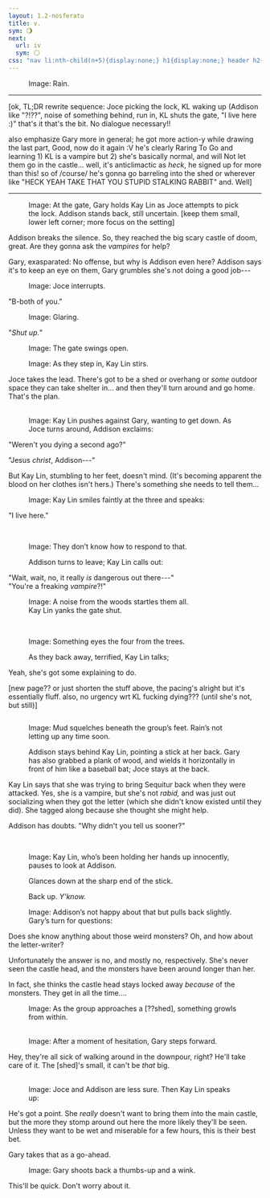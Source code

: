 ```yaml
---
layout: 1.2-nosferatu
title: v.
sym: 🌖︎
next:
  url: iv
  sym: 🌕︎
css: "nav li:nth-child(n+5){display:none;} h1{display:none;} header h2{color:#404040;} main,figcaption{text-align:center;} p{max-width:400px;} #stfu figure{margin-bottom:0;} #three img{display:block; margin:.25em auto;} @media only screen and (min-width:675px){#three img{display:inline; margin:0;}}"
---
```

<figure><img src="https://via.placeholder.com/1200x150.png" alt=""/>
<figcaption><span class="x">Image: </span>Rain.</figcaption></figure>

----

[ok, TL;DR rewrite sequence: Joce picking the lock, KL waking up (Addison like "?!??", noise of something behind, run in, KL shuts the gate, "I live here :)" that's it that's the bit. No dialogue necessary!!

also emphasize Gary more in general; he got more action-y while drawing the last part, Good, now do it again :V he's clearly Raring To Go and learning 1) KL is a vampire but 2) she's basically normal, and will Not let them go in the castle... well, it's anticlimactic as *heck*, he signed up for more than this! so of /course/ he's gonna go barreling into the shed or wherever like "HECK YEAH TAKE THAT YOU STUPID STALKING RABBIT" and. Well]

----

<figure><img src="https://via.placeholder.com/400x300.png" alt=""/>
<figcaption><span class="x">Image: </span>At the gate, Gary holds Kay Lin as Joce attempts to pick the lock. Addison stands back, still uncertain. [keep them small, lower left corner; more focus on the setting]</figcaption></figure>

Addison breaks the silence. So, they reached the big scary castle of doom, great. Are they gonna ask the *vampires* for help?

Gary, exasparated: No offense, but why is Addison even here? Addison says it's to keep an eye on them, Gary grumbles she's not doing a good job---

<div id="stfu" markdown="1">
<figure><img src="https://via.placeholder.com/400x200.png" alt=""/>
<figcaption><span class="x">Image: </span>Joce interrupts.</figcaption></figure>

"B-both of you."

<figure><img src="https://via.placeholder.com/400x200.png" alt=""/>
<figcaption><span class="x">Image: </span>Glaring.</figcaption></figure>

"*Shut up.*"
</div>

<figure><img src="https://via.placeholder.com/600x300.png" alt=""/>
<figcaption><span class="x">Image: </span>The gate swings open.</figcaption></figure>

<figure><img src="https://via.placeholder.com/400x300.png" alt=""/>
<figcaption><span class="x">Image: </span>As they step in, Kay&nbsp;Lin stirs.</figcaption></figure>

Joce takes the lead. There's got to be a shed or overhang or *some* outdoor space they can take shelter in... and then they'll turn around and go home. That's the plan.

<figure><img src="https://via.placeholder.com/400x300.png" alt=""/> <img src="https://via.placeholder.com/400x300.png" alt=""/>
<figcaption><span class="x">Image: </span>Kay Lin pushes against Gary, wanting to get down. As Joce turns around, Addison exclaims:</figcaption></figure>

"Weren't you dying a second ago?"

"Jesus *christ*, Addison---"

But Kay Lin, stumbling to her feet, doesn't mind. (It's becoming apparent the blood on her clothes isn't hers.) There's something she needs to tell them...

<figure style="margin-bottom:0;"><img src="https://via.placeholder.com/400x300.png" alt=""/>
<figcaption><span class="x">Image: </span>Kay Lin smiles faintly at the three and speaks:</figcaption></figure>

"I live here."

<figure><img src="https://via.placeholder.com/400x300.png" alt=""/> <img src="https://via.placeholder.com/400x300.png" alt=""/>
<figcaption><p><span class="x">Image: </span>They don’t know how to respond to that.</p><p>Addison turns to leave; Kay Lin calls out:</p></figcaption></figure>

"Wait, wait, no, it really *is* dangerous out there---"  
"You're a freaking *vampire*?!"

<figure><img src="https://via.placeholder.com/400x150.png" alt=""/><br/><img src="https://via.placeholder.com/400x200.png" alt=""/>
<figcaption><span class="x">Image: </span>A noise from the woods startles them all.<br/>Kay Lin yanks the gate shut.</figcaption></figure>

<figure><img src="https://via.placeholder.com/400x300.png" alt=""/> <img src="https://via.placeholder.com/400x300.png" alt=""/>
<figcaption><p><span class="x">Image: </span>Something eyes the four from the trees.</p><p>As they back away, terrified, Kay Lin talks;</p></figcaption></figure>

Yeah, she's got some explaining to do.

[new page?? or just shorten the stuff above, the pacing's alright but it's essentially fluff. also, no urgency wrt KL fucking dying??? (until she's not, but still)]

<figure><img src="https://via.placeholder.com/800x200.png" alt=""/><br/><img src="https://via.placeholder.com/800x400.png" alt=""/>
<figcaption><p><span class="x">Image: </span>Mud squelches beneath the group’s feet. Rain’s not letting up any time soon.</p><p>Addison stays behind Kay Lin, pointing a stick at her back. Gary has also grabbed a plank of wood, and wields it horizontally in front of him like a baseball bat; Joce stays at the back.</p></figcaption></figure>

Kay Lin says that she was trying to bring Sequitur back when they were attacked. Yes, she is a vampire, but she's not *rabid,* and was just out socializing when they got the letter (which she didn't know existed until they did). She tagged along because she thought she might help.

Addison has doubts. "Why didn't you tell us sooner?"

<figure id="three"><img src="https://via.placeholder.com/200x300.png" alt=""/> <img src="https://via.placeholder.com/200x300.png" alt=""/> <img src="https://via.placeholder.com/200x300.png" alt=""/>
<figcaption><p><span class="x">Image: </span>Kay Lin, who’s been holding her hands up innocently, pauses to look at Addison.</p><p>Glances down at the sharp end of the stick.</p><p>Back up. <i>Y’know.</i></p></figcaption></figure>

<figure><img src="https://via.placeholder.com/400x300.png" alt=""/>
<figcaption><span class="x">Image: </span>Addison’s not happy about that but pulls back slightly.<br/>Gary’s turn for questions:</figcaption></figure>

Does she know anything about those weird monsters? Oh, and how about the letter-writer?

Unfortunately the answer is no, and mostly no, respectively. She's never seen the castle head, and the monsters have been around longer than her.

In fact, she thinks the castle head stays locked away *because* of the monsters. They get in all the time....

<figure><img src="https://via.placeholder.com/600x400.png" alt=""/>
<figcaption><span class="x">Image: </span>As the group approaches a [??shed], something growls from within.</figcaption></figure>

<figure><img src="https://via.placeholder.com/200x300.png" alt=""/> <img src="https://via.placeholder.com/200x300.png" alt=""/>
<figcaption><span class="x">Image: </span>After a moment of hesitation, Gary steps forward.</figcaption></figure>

Hey, they're all sick of walking around in the downpour, right? He'll take care of it. The [shed]'s small, it can't be *that* big.

<figure><img src="https://via.placeholder.com/400x300.png" alt=""/> <img src="https://via.placeholder.com/400x300.png" alt=""/>
<figcaption><span class="x">Image: </span>Joce and Addison are less sure. Then Kay&nbsp;Lin speaks up:</figcaption></figure>

He's got a point. She *really* doesn't want to bring them into the main castle, but the more they stomp around out here the more likely they'll be seen. Unless they want to be wet and miserable for a few hours, this is their best bet.

Gary takes that as a go-ahead.

<figure><img src="https://via.placeholder.com/400x300.png" alt=""/>
<figcaption><span class="x">Image: </span>Gary shoots back a thumbs-up and a wink.</figcaption></figure>

This'll be quick. Don't worry about it.